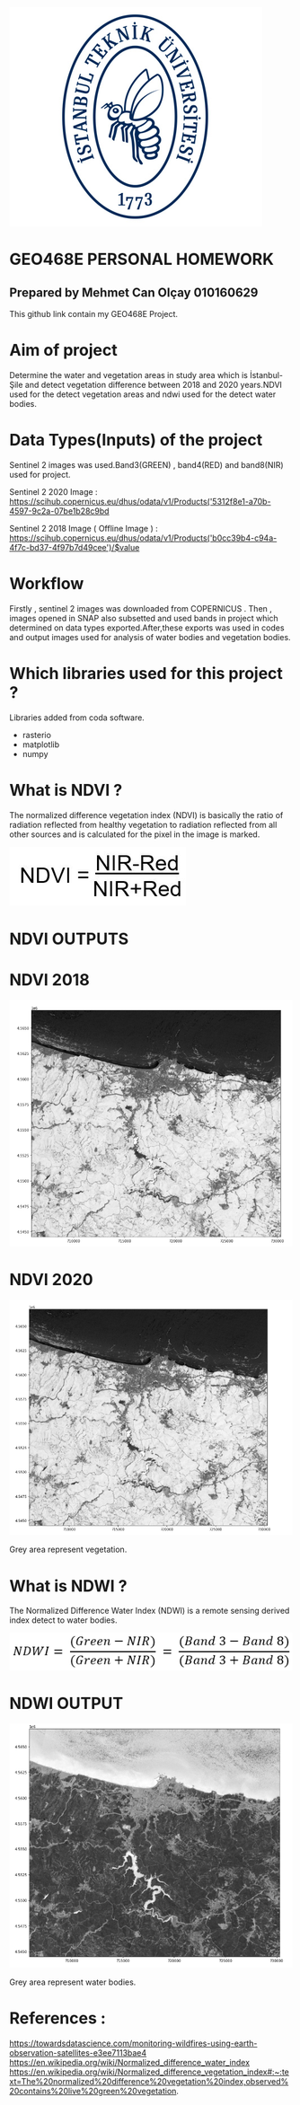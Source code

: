 ![ITU](https://github.com/olcay16itu/mcanolcay/blob/main/Readme%20images/it2_1.jpg)

 # GEO468E PERSONAL HOMEWORK

 ## Prepared by Mehmet Can Olçay 010160629
 
This github link contain my GEO468E Project.

# Aim of project

Determine the water and vegetation areas in study area which is İstanbul-Şile and detect vegetation difference between 2018 and 2020 years.NDVI used for the detect vegetation areas and ndwi used for the detect water bodies.

# Data Types(Inputs) of the project

Sentinel 2 images was used.Band3(GREEN) , band4(RED) and band8(NIR) used for project.

Sentinel 2 2020 Image : https://scihub.copernicus.eu/dhus/odata/v1/Products('5312f8e1-a70b-4597-9c2a-07be1b28c9bd

Sentinel 2 2018 Image ( Offline Image ) : https://scihub.copernicus.eu/dhus/odata/v1/Products('b0cc39b4-c94a-4f7c-bd37-4f97b7d49cee')/$value

# Workflow

Firstly , sentinel 2 images was downloaded from COPERNICUS . Then , images opened in SNAP also subsetted and used bands in project which determined on data types exported.After,these exports was used in codes and output images used for analysis of water bodies and vegetation bodies.

# Which libraries used for this project ? 

Libraries added from coda software.

- rasterio
- matplotlib
- numpy

# What is NDVI ?

The normalized difference vegetation index (NDVI) is basically the ratio of radiation reflected from healthy vegetation to radiation reflected from all other sources and is calculated for the pixel in the image is marked.

![NDVI FORMULA](https://github.com/olcay16itu/mcanolcay/blob/main/Readme%20images/ndvi-formula.jpg)

# NDVI OUTPUTS

# NDVI 2018

![](https://github.com/olcay16itu/mcanolcay/blob/main/Readme%20images/ndvi2018.PNG)

# NDVI 2020

![](https://github.com/olcay16itu/mcanolcay/blob/main/Readme%20images/ndvi2020.PNG)

Grey area represent vegetation.

# What is NDWI ?

The Normalized Difference Water Index (NDWI) is a remote sensing derived index detect to water bodies.

![NDWI FORMULA](https://github.com/olcay16itu/mcanolcay/blob/main/Readme%20images/ndwi%20formula.png)

# NDWI OUTPUT

![](https://github.com/olcay16itu/mcanolcay/blob/main/Readme%20images/ndwi.PNG)

Grey area represent water bodies.

# References :

https://towardsdatascience.com/monitoring-wildfires-using-earth-observation-satellites-e3ee7113bae4
https://en.wikipedia.org/wiki/Normalized_difference_water_index
https://en.wikipedia.org/wiki/Normalized_difference_vegetation_index#:~:text=The%20normalized%20difference%20vegetation%20index,observed%20contains%20live%20green%20vegetation.
